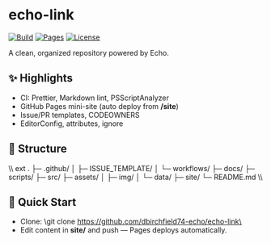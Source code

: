 # echo-link

[![Build](https://github.com/dbirchfield74-echo/echo-link/actions/workflows/ci.yml/badge.svg)](https://github.com/dbirchfield74-echo/echo-link/actions/workflows/ci.yml)
[![Pages](https://img.shields.io/badge/Pages-Auto--Deploy-blue)](https://dbirchfield74-echo.github.io/echo-link/)
[![License](https://img.shields.io/badge/License-MIT-green.svg)](LICENSE)

A clean, organized repository powered by Echo.

## ✨ Highlights
- CI: Prettier, Markdown lint, PSScriptAnalyzer
- GitHub Pages mini-site (auto deploy from **/site**)
- Issue/PR templates, CODEOWNERS
- EditorConfig, attributes, ignore

## 🧭 Structure
\\\	ext
.
├─ .github/
│  ├─ ISSUE_TEMPLATE/
│  └─ workflows/
├─ docs/
├─ scripts/
├─ src/
├─ assets/
│  ├─ img/
│  └─ data/
├─ site/
└─ README.md
\\\

## 🚀 Quick Start
- Clone: \git clone https://github.com/dbirchfield74-echo/echo-link\
- Edit content in **site/** and push — Pages deploys automatically.
